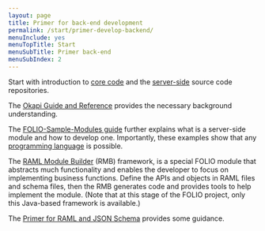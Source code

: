 ```yaml
---
layout: page
title: Primer for back-end development
permalink: /start/primer-develop-backend/
menuInclude: yes
menuTopTitle: Start
menuSubTitle: Primer back-end
menuSubIndex: 2
---
```


Start with introduction to [core code](/guides/#core-code)
and the [server-side](/source-code/#server-side) source code repositories.

The [Okapi Guide and Reference](https://github.com/folio-org/okapi/blob/master/doc/guide.md) provides the necessary background understanding.

The [FOLIO-Sample-Modules guide](https://github.com/folio-org/folio-sample-modules/blob/master/README.md) further explains what is a server-side module and how to develop one. Importantly, these examples show that any [programming language](/guides/any-programming-language) is possible.

The [RAML Module Builder](https://github.com/folio-org/raml-module-builder) (RMB) framework, is a special FOLIO module that abstracts much functionality and enables the developer to focus on implementing business functions. Define the APIs and objects in RAML files and schema files, then the RMB generates code and provides tools to help implement the module.
(Note that at this stage of the FOLIO project, only this Java-based framework is available.)

The [Primer for RAML and JSON Schema](/start/primer-raml/) provides some guidance.
